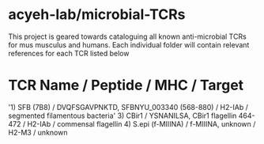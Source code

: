 # acyeh-lab/microbial-TCRs
This project is geared towards cataloguing all known anti-microbial TCRs for mus musculus and humans.  Each individual folder will contain relevant references for each TCR listed below

# TCR Name / Peptide / MHC / Target
'1) SFB (7B8)            / DVQFSGAVPNKTD, SFBNYU_003340 (568-880) / H2-IAb / segmented filamentous bacteria'
3) CBir1                / YSNANILSA, CBir1 flagellin 464-472     / H2-IAb / commensal flagellin
4) S.epi (f-MIIINA)     / f-MIIINA, unknown                      / H2-M3  / unknown
